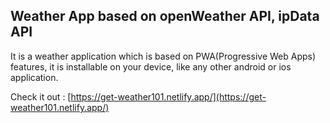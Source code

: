 ## Weather App based on openWeather API, ipData API 

It is a weather application which is based on PWA(Progressive Web Apps) features, it is installable on your device, like any other android or ios application.



Check it out : [https://get-weather101.netlify.app/](https://get-weather101.netlify.app/)
